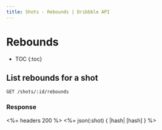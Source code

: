 ```yaml
---
title: Shots - Rebounds | Dribbble API
---
```


# Rebounds

* TOC
{:toc}

## List rebounds for a shot

    GET /shots/:id/rebounds

### Response

<%= headers 200 %>
<%= json(:shot) { |hash| [hash] } %>
